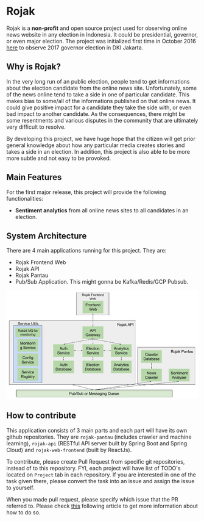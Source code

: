 # Rojak

Rojak is a **non-profit** and open source project used for observing online news
website in any election in Indonesia. It could be presidential, governor, or
even major election. The project was initialized first time in October 2016 [here](https://github.com/pyk/rojak) to observe 2017 governor election in DKI
Jakarta.

## Why is Rojak?

In the very long run of an public election, people tend to get informations about
the election candidate from the online news site. Unfortunately, some of the news
online tend to  take a side in one of particular candidate. This makes bias to
some/all of the informations published on that online news. It could give
positive impact for a candidate they take the side with, or even bad impact to
another candidate. As the consequences, there might be some resentments and  various
disputes in the community that are ultimately very difficult to resolve.

By developing this project, we have huge hope that the citizen will get prior
general knowledge about how any particular media creates stories and takes a
side in an election. In addition, this project is also able to be more more subtle
and not easy to be provoked.

## Main Features

For the first major release, this project will provide the following functionalities:
* **Sentiment analytics** from all online news sites to all candidates in an election.

## System Architecture

There are 4 main applications running for this project. They are:
* Rojak Frontend Web
* Rojak API
* Rojak Pantau
* Pub/Sub Application. This might gonna be Kafka/Redis/GCP Pubsub.

![New Architecture](./new-architecture.jpg)

## How to contribute

This application consists of 3 main parts and each part will have its own github
repositories. They are `rojak-pantau` (includes crawler and machine learning),
`rojak-api` (RESTful API server built by Spring Boot and Spring Cloud) and
`rojak-web-frontend` (built by ReactJs).

To contribute, please create Pull Request from specific git repositories, instead of
to this repository. FYI, each project will have list of TODO's located on
`Project` tab in each repository. If you are interested in one of the task given
there, please convert the task into an issue and assign the issue to yourself.

When you made pull request, please specify which issue that the PR referred to.
Please check [this](https://github.com/blog/1506-closing-issues-via-pull-requests)
following article to get more information about how to do so.
